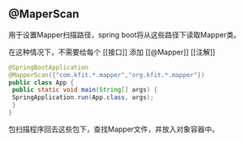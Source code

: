## @MaperScan

用于设置Mapper扫描路径，spring boot将从这些路径下读取Mapper类。

在这种情况下，不需要给每个 [[接口]] 添加 [[@Mapper]] [[注解]]


``` java
@SpringBootApplication   
@MapperScan({"com.kfit.*.mapper","org.kfit.*.mapper"})   
public class App {   
 public static void main(String[] args) {   
 SpringApplication.run(App.class, args);   
 }   
}
```

包扫描程序回去这些包下，查找Mapper文件，并放入对象容器中。